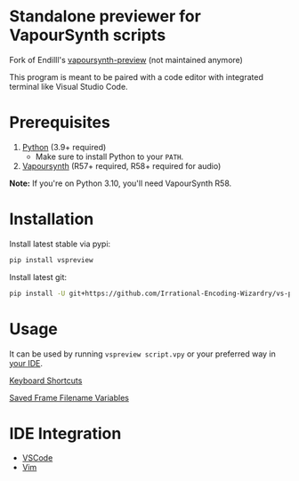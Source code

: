 # Standalone previewer for VapourSynth scripts

Fork of Endilll's [vapoursynth-preview](https://github.com/Endilll/vapoursynth-preview) (not maintained anymore)

This program is meant to be paired with a code editor with integrated terminal like Visual Studio Code.

# Prerequisites

1. [Python](https://www.Python.org/downloads) (3.9+ required)
    * Make sure to install Python to your `PATH`.
1. [Vapoursynth](https://github.com/vapoursynth/vapoursynth/releases) (R57+ required, R58+ required for audio)

**Note:** If you're on Python 3.10, you'll need VapourSynth R58.

# Installation

Install latest stable via pypi:
```bash
pip install vspreview
```


Install latest git:
```bash
pip install -U git+https://github.com/Irrational-Encoding-Wizardry/vs-preview.git
```

# Usage

It can be used by running `vspreview script.vpy` or your preferred way in [your IDE](#ide-integration).

[Keyboard Shortcuts](docs/shortcuts.md)

[Saved Frame Filename Variables](docs/save_frame_placeholders.md)

# IDE Integration

* [VSCode](docs/vscode_install.md)
* [Vim](docs/vim_install.md)
